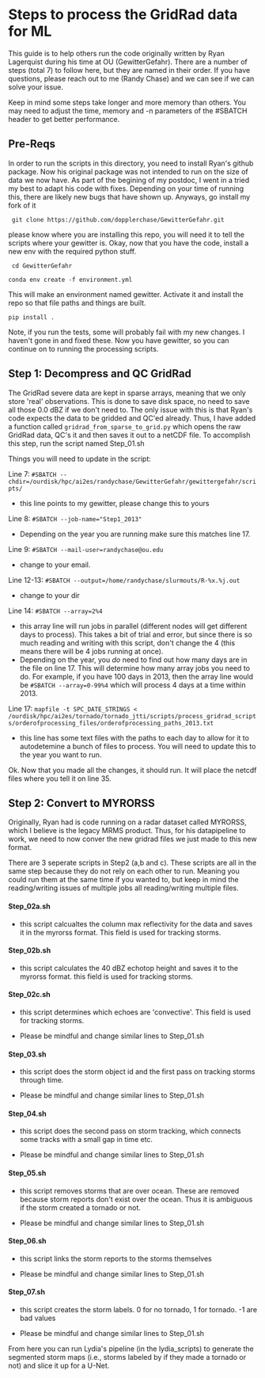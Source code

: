 # Steps to process the GridRad data for ML 

This guide is to help others run the code originally written by Ryan Lagerquist during his time at OU (GewitterGefahr). There are a number of steps (total 7) to follow here, but they are named in their order. If you have questions, please reach out to me (Randy Chase) and we can see if we can solve your issue. 

Keep in mind some steps take longer and more memory than others. You may need to adjust the time, memory and -n parameters of the #SBATCH header to get better performance. 

## Pre-Reqs 

In order to run the scripts in this directory, you need to install Ryan's github package. Now his original package was not intended to run on the size of data we now have. As part of the begining of my postdoc, I went in a tried my best to adapt his code with fixes. Depending on your time of running this, there are likely new bugs that have shown up. Anyways, go install my fork of it 

``` git clone https://github.com/dopplerchase/GewitterGefahr.git``` 

please know where you are installing this repo, you will need it to tell the scripts where your gewitter is. Okay, now that you have the code, install a new env with the required python stuff. 

``` cd GewitterGefahr``` 

``` conda env create -f environment.yml ``` 

This will make an environment named gewitter. Activate it and install the repo so that file paths and things are built. 

``` pip install . ``` 

Note, if you run the tests, some will probably fail with my new changes. I haven't gone in and fixed these. Now you have gewitter, so you can continue on to running the processing scripts. 

## Step 1: Decompress and QC GridRad 

The GridRad severe data are kept in sparse arrays, meaning that we only store 'real' observations. This is done to save disk space, no need to save all those 0.0 dBZ if we don't need to. The only issue with this is that Ryan's code expects the data to be gridded and QC'ed already. Thus, I have added a function called `gridrad_from_sparse_to_grid.py` which opens the raw GridRad data, QC's it and then saves it out to a netCDF file. To accomplish this step, run the script named Step_01.sh

Things you will need to update in the script: 

Line 7: ``#SBATCH --chdir=/ourdisk/hpc/ai2es/randychase/GewitterGefahr/gewittergefahr/scripts/`` 
- this line points to my gewitter, please change this to yours 

Line 8: ``#SBATCH --job-name="Step1_2013"`` 
- Depending on the year you are running make sure this matches line 17. 

Line 9: ``#SBATCH --mail-user=randychase@ou.edu`` 
- change to your email. 

Line 12-13: ``#SBATCH --output=/home/randychase/slurmouts/R-%x.%j.out`` 
- change to your dir 

Line 14: ``#SBATCH --array=2%4``

- this array line will run jobs in parallel (different nodes will get different days to process). This takes a bit of trial and error, but since there is so much reading and writing with this script, don't change the 4 (this means there will be 4 jobs running at once). 
- Depending on the year, you *do* need to find out how many days are in the file on line 17. This will determine how many array jobs you need to do. For example, if you have 100 days in 2013, then the array line would be ``#SBATCH --array=0-99%4`` which will process 4 days at a time within 2013. 

Line 17: ``mapfile -t SPC_DATE_STRINGS < /ourdisk/hpc/ai2es/tornado/tornado_jtti/scripts/process_gridrad_scripts/orderofprocessing_files/orderofprocessing_paths_2013.txt`` 
-  this line has some text files with the paths to each day to allow for it to autodetemine a bunch of files to process. You will need to update this to the year you want to run. 

Ok. Now that you made all the changes, it should run. It will place the netcdf files where you tell it on line 35. 


## Step 2: Convert to MYRORSS

Originally, Ryan had is code running on a radar dataset called MYRORSS, which I believe is the legacy MRMS product. Thus, for his datapipeline to work, we need to now conver the new gridrad files we just made to this new format. 

There are 3 seperate scripts in Step2 (a,b and c). These scripts are all in the same step because they do not rely on each other to run. Meaning you could run them at the same time if you wanted to, but keep in mind the reading/writing issues of multiple jobs all reading/writing multiple files. 

#### Step_02a.sh 

- this script calcualtes the column max reflectivity for the data and saves it in the myrorss format. This field is used for tracking storms. 

#### Step_02b.sh 

- this script calculates the 40 dBZ echotop height and saves it to the myrorss format. this field is used for tracking storms. 

#### Step_02c.sh

- this script determines which echoes are 'convective'. This field is used for tracking storms. 

- Please be mindful and change similar lines to Step_01.sh 

#### Step_03.sh

- this script does the storm object id and the first pass on tracking storms through time. 

- Please be mindful and change similar lines to Step_01.sh 

#### Step_04.sh

- this script does the second pass on storm tracking, which connects some tracks with a small gap in time etc. 

- Please be mindful and change similar lines to Step_01.sh 

#### Step_05.sh

- this script removes storms that are over ocean. These are removed because storm reports don't exist over the ocean. Thus it is ambiguous if the storm created a tornado or not. 

- Please be mindful and change similar lines to Step_01.sh 

#### Step_06.sh

- this script links the storm reports to the storms themselves

- Please be mindful and change similar lines to Step_01.sh 

#### Step_07.sh

- this script creates the storm labels. 0 for no tornado, 1 for tornado. -1 are bad values

- Please be mindful and change similar lines to Step_01.sh 

From here you can run Lydia's pipeline (in the lydia_scripts) to generate the segmented storm maps (i.e., storms labeled by if they made a tornado or not) and slice it up for a U-Net. 

